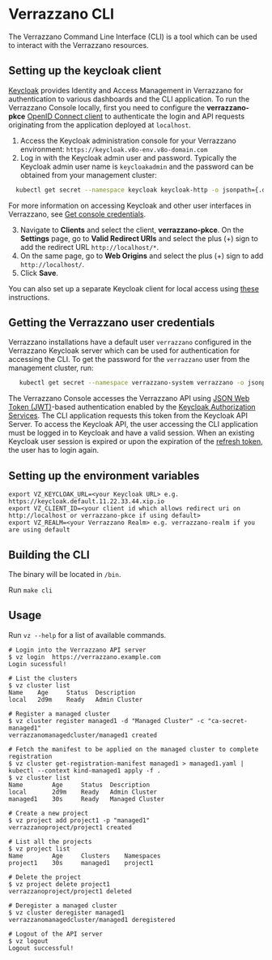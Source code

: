 # Verrazzano CLI

The Verrazzano Command Line Interface (CLI) is a tool which can be used to interact with the Verrazzano resources.

## Setting up the keycloak client
[Keycloak](https://github.com/keycloak/keycloak) provides Identity and Access Management in Verrazzano for authentication to various dashboards and the CLI application. To run the Verrazzano Console locally, first you need to configure the **verrazzano-pkce** [OpenID Connect client](https://www.keycloak.org/docs/latest/server_admin/#oidc-clients) to authenticate the login and API requests originating from the application deployed at `localhost`.

1. Access the Keycloak administration console for your Verrazzano environment: `https://keycloak.v8o-env.v8o-domain.com`
2. Log in with the Keycloak admin user and password. Typically the Keycloak admin user name is `keycloakadmin` and the password can be obtained from your management cluster:

```bash
  kubectl get secret --namespace keycloak keycloak-http -o jsonpath={.data.password} | base64 --decode; echo
```

For more information on accessing Keycloak and other user interfaces in Verrazzano, see [Get console credentials](https://github.com/verrazzano/verrazzano/blob/master/install/README.md#6-get-console-credentials).

3. Navigate to **Clients** and select the client, **verrazzano-pkce**. On the **Settings** page, go to **Valid Redirect URIs** and select the plus (+) sign to add the redirect URL `http://localhost/*`.
4. On the same page, go to **Web Origins** and select the plus (+) sign to add `http://localhost/`.
5. Click **Save**.

You can also set up a separate Keycloak client for local access using [these](https://www.keycloak.org/docs/latest/server_admin/#oidc-clients) instructions.

## Getting the Verrazzano user credentials

Verrazzano installations have a default user `verrazzano` configured in the Verrazzano Keycloak server which can be used for authentication for accessing the CLI. To get the password for the `verrazzano` user from the management cluster, run:

```bash
   kubectl get secret --namespace verrazzano-system verrazzano -o jsonpath={.data.password} | base64 --decode; echo
```

The Verrazzano Console accesses the Verrazzano API using [JSON Web Token (JWT)](https://en.wikipedia.org/wiki/JSON_Web_Token)-based authentication enabled by the [Keycloak Authorization Services](https://www.keycloak.org/docs/4.8/authorization_services/). The CLI application requests this token from the Keycloak API Server. To access the Keycloak API, the user accessing the CLI application must be logged in to Keycloak and have a valid session. When an existing Keycloak user session is expired or upon the expiration of the [refresh token](https://auth0.com/blog/refresh-tokens-what-are-they-and-when-to-use-them/), the user has to login again.

## Setting up the environment variables
````
export VZ_KEYCLOAK_URL=<your Keycloak URL> e.g. https://keycloak.default.11.22.33.44.xip.io
export VZ_CLIENT_ID=<your client id which allows redirect uri on http://localhost or verrazzano-pkce if using default>
export VZ_REALM=<your Verrazzano Realm> e.g. verrazzano-realm if you are using default
````
## Building the CLI

The binary will be located in ``/bin``.

Run ``make cli``

## Usage

Run ``vz --help`` for a list of available commands.

````
# Login into the Verrazzano API server
$ vz login  https://verrazzano.example.com
Login sucessful!

# List the clusters
$ vz cluster list
Name    Age     Status  Description
local   2d9m    Ready   Admin Cluster

# Register a managed cluster
$ vz cluster register managed1 -d "Managed Cluster" -c "ca-secret-managed1"
verrazzanomanagedcluster/managed1 created

# Fetch the manifest to be applied on the managed cluster to complete registration
$ vz cluster get-registration-manifest managed1 > managed1.yaml | kubectl --context kind-managed1 apply -f .
$ vz cluster list
Name        Age     Status  Description
local       2d9m    Ready   Admin Cluster
managed1    30s     Ready   Managed Cluster

# Create a new project
$ vz project add project1 -p "managed1"
verrazzanoproject/project1 created

# List all the projects
$ vz project list
Name        Age     Clusters    Namespaces
project1    30s     managed1    project1

# Delete the project
$ vz project delete project1
verrazzanoproject/project1 deleted

# Deregister a managed cluster
$ vz cluster deregister managed1
verrazzanomanagedcluster/managed1 deregistered

# Logout of the API server
$ vz logout
Logout successful!
````
